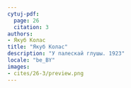 ```yaml
---
cytuj-pdf:
  page: 26
  citation: 3
authors:
- Якуб Колас
title: "Якуб Колас"
description: "У палескай глушы. 1923"
locale: "be_BY"
images:
- cites/26-3/preview.png
---
```

